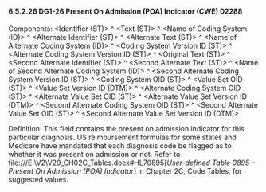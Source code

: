 #### 6.5.2.26 DG1-26 Present On Admission (POA) Indicator (CWE) 02288

Components: &lt;Identifier (ST)> ^ &lt;Text (ST)> ^ &lt;Name of Coding System (ID)> ^ &lt;Alternate Identifier (ST)> ^ &lt;Alternate Text (ST)> ^ &lt;Name of Alternate Coding System (ID)> ^ &lt;Coding System Version ID (ST)> ^ &lt;Alternate Coding System Version ID (ST)> ^ &lt;Original Text (ST)> ^ &lt;Second Alternate Identifier (ST)> ^ &lt;Second Alternate Text (ST)> ^ &lt;Name of Second Alternate Coding System (ID)> ^ &lt;Second Alternate Coding System Version ID (ST)> ^ &lt;Coding System OID (ST)> ^ &lt;Value Set OID (ST)> ^ &lt;Value Set Version ID (DTM)> ^ &lt;Alternate Coding System OID (ST)> ^ &lt;Alternate Value Set OID (ST)> ^ &lt;Alternate Value Set Version ID (DTM)> ^ &lt;Second Alternate Coding System OID (ST)> ^ &lt;Second Alternate Value Set OID (ST)> ^ &lt;Second Alternate Value Set Version ID (DTM)>

Definition: This field contains the present on admission indicator for this particular diagnosis. US reimbursement formulas for some states and Medicare have mandated that each diagnosis code be flagged as to whether it was present on admission or not. Refer to file:///E:\V2\V29_CH02C_Tables.docx#HL70895[_User-defined Table 0895 – Present On Admission (POA) Indicator_] in Chapter 2C, Code Tables, for suggested values.
